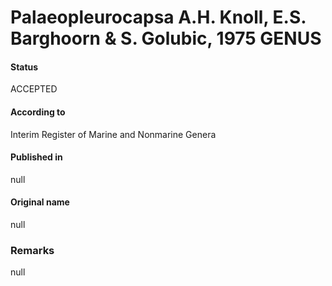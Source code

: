 # Palaeopleurocapsa A.H. Knoll, E.S. Barghoorn & S. Golubic, 1975 GENUS

#### Status
ACCEPTED

#### According to
Interim Register of Marine and Nonmarine Genera

#### Published in
null

#### Original name
null

### Remarks
null